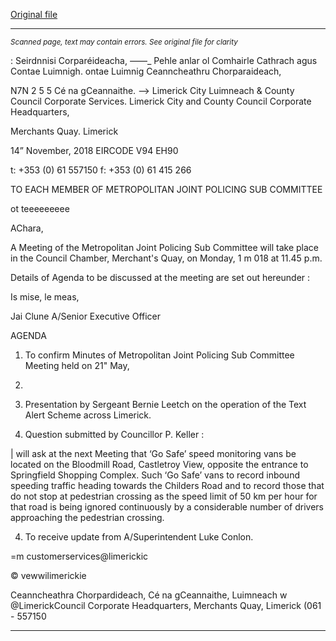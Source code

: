 [Original file](https://www.limerick.ie/sites/default/files/media/documents/2018-11/agenda%20met%20jpc%20meeting%2019%20nov.pdf)

---
*<small>Scanned page, text may contain errors. See original file for clarity</small>*  

: Seirdnnisi Corparéideacha,
_—_—_ Pehle anlar ol Comhairle Cathrach agus Contae Luimnigh.
ontae Luimnig Ceanncheathru Chorparaideach,

N7N 2 5 5 Cé na gCeannaithe.
—> Limerick City Luimneach
& County Council
Corporate Services.
Limerick City and County Council
Corporate Headquarters,

Merchants Quay.
Limerick

14” November, 2018 EIRCODE V94 EH90

t: +353 (0) 61 557150
f: +353 (0) 61 415 266

TO EACH MEMBER OF METROPOLITAN JOINT POLICING SUB COMMITTEE

ot teeeeeeeee

AChara,

A Meeting of the Metropolitan Joint Policing Sub Committee will take place in the Council Chamber,
Merchant's Quay, on Monday, 1 m 018 at 11.45 p.m.

Details of Agenda to be discussed at the meeting are set out hereunder :

Is mise, le meas,

Jai Clune
A/Senior Executive Officer

AGENDA

1. To confirm Minutes of Metropolitan Joint Policing Sub Committee Meeting held on 21" May,
2018.

2. Presentation by Sergeant Bernie Leetch on the operation of the Text Alert Scheme across
Limerick.

3. Question submitted by Councillor P. Keller :

| will ask at the next Meeting that ‘Go Safe’ speed monitoring vans be located on the
Bloodmill Road, Castletroy View, opposite the entrance to Springfield Shopping Complex.
Such ‘Go Safe’ vans to record inbound speeding traffic heading towards the Childers Road
and to record those that do not stop at pedestrian crossing as the speed limit of 50 km per
hour for that road is being ignored continuously by a considerable number of drivers
approaching the pedestrian crossing.

4. To receive update from A/Superintendent Luke Conlon.

=m customerservices@limerickic

© vewwilimerickie

Ceanncheathra Chorpardideach, Cé na gCeannaithe, Luimneach w @LimerickCouncil
Corporate Headquarters, Merchants Quay, Limerick (061 - 557150


---
